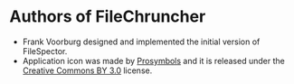# Authors of FileChruncher

  * Frank Voorburg designed and implemented the initial version of FileSpector.
  * Application icon was made by [Prosymbols](https://www.flaticon.com/authors/prosymbols) and it is released under the [Creative Commons BY 3.0](http://creativecommons.org/licenses/by/3.0/) license.
